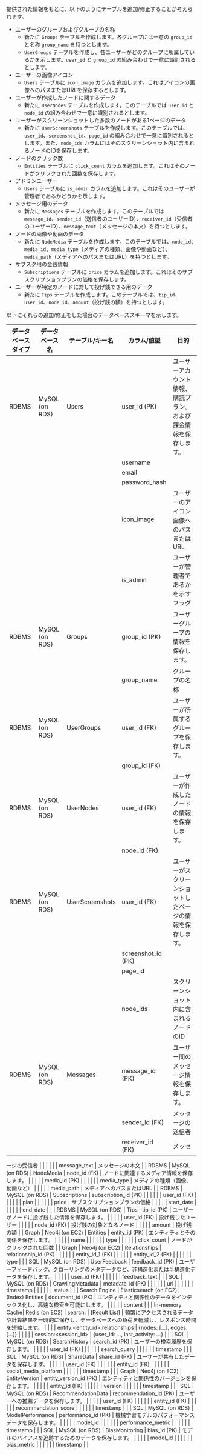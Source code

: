 
提供された情報をもとに、以下のようにテーブルを追加/修正することが考えられます。

- ユーザーのグループおよびグループの名称
  - 新たに `Groups` テーブルを作成します。各グループには一意の `group_id` と名称 `group_name` を持つとします。
  - `UserGroups` テーブルを作成し、各ユーザーがどのグループに所属しているかを示します。`user_id` と `group_id` の組み合わせで一意に識別されるとします。
- ユーザーの画像アイコン
  - `Users` テーブルに `icon_image` カラムを追加します。これはアイコンの画像へのパスまたはURLを保存するとします。
- ユーザーが作成したノードに関するデータ
  - 新たに `UserNodes` テーブルを作成します。このテーブルでは `user_id` と `node_id` の組み合わせで一意に識別されるとします。
- ユーザーがスクリーンショットした多数のノードがある1ページのデータ
  - 新たに `UserScreenshots` テーブルを作成します。このテーブルでは、`user_id`、`screenshot_id`、`page_id` の組み合わせで一意に識別されるとします。また、`node_ids` カラムにはそのスクリーンショット内に含まれるノードのIDを保存します。
- ノードのクリック数
  - `Entities` テーブルに `click_count` カラムを追加します。これはそのノードがクリックされた回数を保存します。
- アドミンユーザー
  - `Users` テーブルに `is_admin` カラムを追加します。これはそのユーザーが管理者であるかどうかを示します。
- メッセージ用のデータ
  - 新たに `Messages` テーブルを作成します。このテーブルでは `message_id`、`sender_id`（送信者のユーザーID）、`receiver_id`（受信者のユーザーID）、`message_text`（メッセージの本文）を持つとします。
- ノードの画像や動画のデータ
  - 新たに `NodeMedia` テーブルを作成します。このテーブルでは、`node_id`、`media_id`、`media_type`（メディアの種類、画像や動画など）、`media_path`（メディアへのパスまたはURL）を持つとします。
- サブスク用の金銭情報
  - `Subscriptions` テーブルに `price` カラムを追加します。これはそのサブスクリプションプランの価格を保存します。
- ユーザーが特定のノードに対して投げ銭できる用のデータ
  - 新たに `Tips` テーブルを作成します。このテーブルでは、`tip_id`、`user_id`、`node_id`、`amount`（投げ銭の額）を持つとします。

以下にそれらの追加/修正をした場合のデータベーススキーマを示します。

| データベースタイプ | データベース名   | テーブル/キー名                    | カラム/値型        | 目的                                                                                       |
|----------------|--------------|-------------------------------|------------------|----------------------------------------------------------------------------------------------|
| RDBMS          | MySQL (on RDS) | Users                         | user_id (PK)     | ユーザーアカウント情報、購読プラン、および課金情報を保存します。                                                            |
|                |              |                               | username         |                                                                                              |
|                |              |                               | email            |                                                                                              |
|                |              |                               | password_hash    |                                                                                              |
|                |              |                               | icon_image       | ユーザーのアイコン画像へのパスまたはURL                                                                        |
|                |              |                               | is_admin         | ユーザーが管理者であるかを示すフラグ                                                                       |
| RDBMS          | MySQL (on RDS) | Groups                        | group_id (PK)    | ユーザーグループの情報を保存します。                                                                            |
|                |              |                               | group_name       | グループの名称                                                                          |
| RDBMS          | MySQL (on RDS) | UserGroups                    | user_id (FK)     | ユーザーが所属するグループを保存します。                                                                      |
|                |              |                               | group_id (FK)    |                                                                                              |
| RDBMS          | MySQL (on RDS) | UserNodes                     | user_id (FK)     | ユーザーが作成したノードの情報を保存します。                                                                      |
|                |              |                               | node_id (FK)     |                                                                                              |
| RDBMS          | MySQL (on RDS) | UserScreenshots               | user_id (FK)     | ユーザーがスクリーンショットしたページの情報を保存します。                                                                 |
|                |              |                               | screenshot_id (PK) |                                                                                              |
|                |              |                               | page_id          |                                                                                              |
|                |              |                               | node_ids         | スクリーンショット内に含まれるノードのID                                                                      |
| RDBMS          | MySQL (on RDS) | Messages                      | message_id (PK)  | ユーザー間のメッセージ情報を保存します。                                                                          |
|                |              |                               | sender_id (FK)   | メッセージの送信者                                                                          |
|                |              |                               | receiver_id (FK) | メッセ

ージの受信者 |                                                                         |
|                |              |                               | message_text     | メッセージの本文                                                                          |
| RDBMS          | MySQL (on RDS) | NodeMedia                     | node_id (FK)     | ノードに関連するメディア情報を保存します。                                                                     |
|                |              |                               | media_id (PK)    |                                                                                              |
|                |              |                               | media_type       | メディアの種類（画像、動画など）                                                                     |
|                |              |                               | media_path       | メディアへのパスまたはURL                                                                     |
| RDBMS          | MySQL (on RDS) | Subscriptions                 | subscription_id (PK) |                                                                                              |
|                |              |                               | user_id (FK)     |                                                                                              |
|                |              |                               | plan             |                                                                                              |
|                |              |                               | price            | サブスクリプションプランの価格                                                                       |
|                |              |                               | start_date       |                                                                                              |
|                |              |                               | end_date         |                                                                                              |
| RDBMS          | MySQL (on RDS) | Tips                          | tip_id (PK)      | ユーザーがノードに投げ銭した情報を保存します。                                                                     |
|                |              |                               | user_id (FK)     | 投げ銭したユーザー                                                                     |
|                |              |                               | node_id (FK)     | 投げ銭の対象となるノード                                                                     |
|                |              |                               | amount           | 投げ銭の額                                                                     |
| Graph          | Neo4j (on EC2) | Entities                      | entity_id (PK)   | エンティティとその関係を保存します。                                                               |
|                |              |                               | name             |                                                                                              |
|                |              |                               | type             |                                                                                              |
|                |              |                               | click_count      | ノードがクリックされた回数                                                                     |
| Graph          | Neo4j (on EC2) | Relationships                | relationship_id (PK) |                                                                                              |
|                |              |                               | entity_id_1 (FK) |                                                                                              |
|                |              |                               | entity_id_2 (FK) |                                                                                              |
|                |              |                               | type             |                                                                                              |
| SQL          | MySQL (on RDS) | UserFeedback                  | feedback_id (PK) | ユーザーフィードバック、クローリングのメタデータなど、非構造化または半構造化データを保存します。                                       |
|                |              |                               | user_id (FK)     |                                                                                              |
|                |              |                               | feedback_text    |                                                                                              |
| SQL          | MySQL (on RDS) | CrawlingMetadata              | metadata_id (PK) |                                                                                              |
|                |              |                               | url              |                                                                                              |
|                |              |                               | timestamp        |                                                                                              |
|                |              |                               | status           |                                                                                              |
| Search Engine  | Elasticsearch (on EC2)| (Index) Entities              | document_id (PK) | エンティティと関係性のデータをインデックス化し、高速な検索を可能にします。                                                     |
|                |              |                               | content          |                                                                                              |
| In-memory Cache| Redis (on EC2) | search:<query>                | [Result List]    | 頻繁にアクセスされるデータや計算結果を一時的に保存し、データベースへの負荷を軽減し、レスポンス時間を短縮します。                   |
|                |              | entity:<entity_id>:relationships | {nodes: [...], edges: [...]}  |                                                                                           |
|                |              | session:<session_id>            | {user_id: ..., last_activity: ...}  |                                                                                        |
| SQL | MySQL (on RDS) | SearchHistory | search_id (PK) | ユーザーの検索履歴を保存します。 |
|  |  |  | user_id (FK) |  |
|  |  |  | search_query |  |
|  |  |  | timestamp |  |
| SQL | MySQL (on RDS) | ShareData | share_id (PK) | ユーザーが共有したデータを保存します。 |
|  |  |  | user_id (FK) |  |
|  |  |  | entity_id (FK) |  |
|  |  |  | social_media_platform |  |
|  |  |  | timestamp |  |
| Graph | Neo4j (on EC2) | EntityVersion | entity_version_id (PK) | エンティティと関係性のバージョンを保存します。 |
|  |  |  | entity_id (FK) |  |
|  |  |  | version |  |
|  |  |  | timestamp |  |
| SQL | MySQL (on RDS) | RecommendationData | recommendation_id (PK) | ユーザーへの推薦データを保存します。 |
|  |  |  | user_id (FK) |  |
|  |  |  | entity_id (FK) |  |
|  |  |  | recommendation_score |  |
|  |  |  | timestamp |  |
| SQL | MySQL (on RDS) | ModelPerformance | performance_id (PK) | 機械学習モデルのパフォーマンスデータを保存します。 |
|  |  |  | model_id |  |
|  |  |  | performance_metric |  |
|  |  |  | timestamp |  |
| SQL | MySQL (on RDS) | BiasMonitoring | bias_id (PK) | モデルのバイアスを追跡するためのデータを保存します。 |
|  |  |  | model_id |  |
|  |  |  | bias_metric |  |
|  |  |  | timestamp |  |

